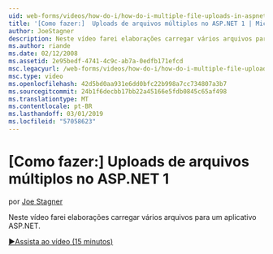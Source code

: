 ```yaml
---
uid: web-forms/videos/how-do-i/how-do-i-multiple-file-uploads-in-aspnet-1
title: '[Como fazer:]  Uploads de arquivos múltiplos no ASP.NET 1 | Microsoft Docs'
author: JoeStagner
description: Neste vídeo farei elaborações carregar vários arquivos para um aplicativo ASP.NET.
ms.author: riande
ms.date: 02/12/2008
ms.assetid: 2e95bedf-4741-4c9c-ab7a-0edfb171efcd
msc.legacyurl: /web-forms/videos/how-do-i/how-do-i-multiple-file-uploads-in-aspnet-1
msc.type: video
ms.openlocfilehash: 42d5bd0aa931e6dd0bfc22b998a7cc734807a3b7
ms.sourcegitcommit: 24b1f6decbb17bb22a45166e5fdb0845c65af498
ms.translationtype: MT
ms.contentlocale: pt-BR
ms.lasthandoff: 03/01/2019
ms.locfileid: "57058623"
---
```

<a name="how-do-i--multiple-file-uploads-in-aspnet1"></a>[Como fazer:]  Uploads de arquivos múltiplos no ASP.NET 1
====================
por [Joe Stagner](https://github.com/JoeStagner)

Neste vídeo farei elaborações carregar vários arquivos para um aplicativo ASP.NET.

[&#9654;Assista ao vídeo (15 minutos)](https://channel9.msdn.com/Blogs/ASP-NET-Site-Videos/how-do-i-multiple-file-uploads-in-aspnet-1)
